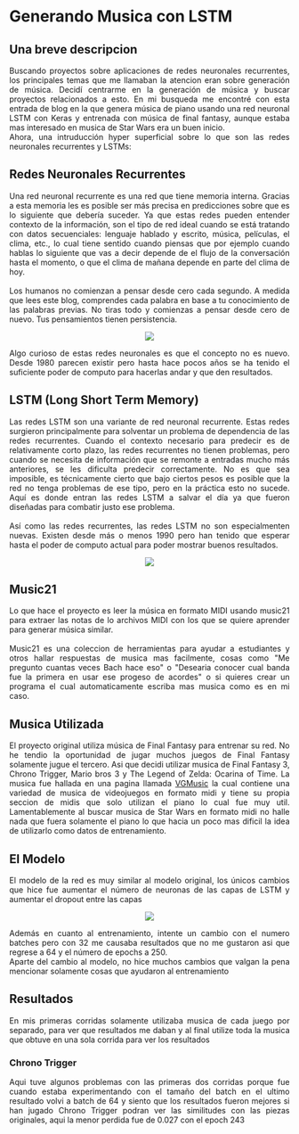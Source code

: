 # Generando Musica con LSTM

## Una breve descripcion 
<div style="text-align: justify"> 
Buscando proyectos sobre aplicaciones de redes neuronales recurrentes, los principales temas que me llamaban la atencion eran sobre generación de música. Decidí centrarme en la generación de música y buscar proyectos relacionados a esto. En mi busqueda me encontré con esta entrada de blog en la que genera música de piano usando una red neuronal LSTM con Keras y entrenada con música de final fantasy, aunque estaba mas interesado en musica de Star Wars era un buen inicio.<br> Ahora, una intruducción hyper superficial sobre lo que son las redes neuronales recurrentes y LSTMs:
</div>

## Redes Neuronales Recurrentes
<div style="text-align: justify"> 
Una red neuronal recurrente es una red que tiene memoria interna. Gracias a esta memoria les es posible ser más precisa en predicciones sobre que es lo siguiente que debería suceder. Ya que estas redes pueden entender contexto de la información, son el tipo de red ideal cuando se está tratando con datos secuenciales: lenguaje hablado y escrito, música, películas, el clima, etc., lo cual tiene sentido cuando piensas que por ejemplo cuando hablas lo siguiente que vas a decir depende de el flujo de la conversación hasta el momento, o que el clima de mañana depende en parte del clima de hoy.<br><br> Los humanos no comienzan a pensar desde cero cada segundo. A medida que lees este blog, comprendes cada palabra en base a tu conocimiento de las palabras previas. No tiras todo y comienzas a pensar desde cero de nuevo. Tus pensamientos tienen persistencia.
</div>

<p align="center">
  <img src="https://colah.github.io/posts/2015-08-Understanding-LSTMs/img/RNN-unrolled.png">
</p>

<div style="text-align: justify"> 
Algo curioso de estas redes neuronales es que el concepto no es nuevo. Desde 1980 parecen existir pero hasta hace pocos años se  ha tenido el suficiente poder de computo para hacerlas andar y que den resultados.
</div>

## LSTM (Long Short Term Memory)
<div style="text-align: justify">
Las redes LSTM son una variante de red neuronal recurrente. Estas redes surgieron principalmente para solventar un problema de dependencia de las redes recurrentes. Cuando el contexto necesario para predecir es de relativamente corto plazo, las redes recurrentes no tienen problemas, pero cuando se necesita de información que se remonte a entradas mucho más anteriores, se les dificulta predecir correctamente. No es que sea imposible, es técnicamente cierto que bajo ciertos pesos es posible que la red no tenga problemas de ese tipo, pero en la práctica esto no sucede. Aquí es donde entran las redes LSTM a salvar el día ya que fueron diseñadas para combatir justo ese problema.<br><br> Así como las redes recurrentes, las redes LSTM no son especialmenten nuevas. Existen desde más o menos 1990 pero han tenido que esperar hasta el poder de computo actual para poder mostrar buenos resultados.
</div>

<p align="center">
  <img src="https://i.pinimg.com/originals/27/95/bc/2795bc16b012322f7767cd4d940ba2e3.png">
</p>

## Music21
<div style="text-align: justify">
Lo que hace el proyecto es leer la música en formato MIDI usando music21 para extraer las notas de lo archivos MIDI con los que se quiere aprender para generar música similar.<br><br> Music21 es una coleccion de herramientas para ayudar a estudiantes y otros hallar respuestas de musica mas facilmente, cosas como "Me pregunto cuantas veces Bach hace eso" o "Desearia conocer cual banda fue la primera en usar ese progeso de acordes" o si quieres crear un programa el cual automaticamente escriba mas musica como es en mi caso.
</div>

## Musica Utilizada
<div style="text-align: justify">
El proyecto original utiliza música de Final Fantasy para entrenar su red. No he tendio la oportunidad de jugar muchos juegos de Final Fantasy solamente jugue el tercero. Asi que decidi utilizar musica de Final Fantasy 3, Chrono Trigger, Mario bros 3 y The Legend of Zelda: Ocarina of Time. La musica fue hallada en una pagina llamada <a href="https://www.vgmusic.com/">VGMusic</a> la cual contiene una variedad de musica de videojuegos en formato midi y tiene su propia seccion de midis que solo utilizan el piano lo cual fue muy util. Lamentablemente al buscar musica de Star Wars en formato midi no halle nada que fuera solamente el piano lo que hacia un poco mas dificil la idea de utilizarlo como datos de entrenamiento.
</div>

## El Modelo
<div style="text-align: justify">
El modelo de la red es muy similar al modelo original, los únicos cambios que hice fue aumentar el número de neuronas de las capas de LSTM y aumentar el dropout entre las capas
</div>

<p align="center">
  <img src="https://i.gyazo.com/8559083d1ead5a2499f8341bf6b63c76.png">
</p>

<div style="text-align: justify">
Además en cuanto al entrenamiento, intente un cambio con el numero batches pero con 32 me causaba resultados que no me gustaron asi que regrese a 64 y el número de epochs a 250.<br> Aparte del cambio al modelo, no hice muchos cambios que valgan la pena mencionar solamente cosas que ayudaron al entrenamiento
</div>

## Resultados
<div style="text-align: justify">
En mis primeras corridas solamente utilizaba musica de cada juego por separado, para ver que resultados me daban y al final utilize toda la musica que obtuve en una sola corrida para ver los resultados
</div>

### Chrono Trigger
<div style="text-align: justify">
Aqui tuve algunos problemas con las primeras dos corridas porque fue cuando estaba experimentando con el tamaño del batch en el ultimo resultado volvi a batch de 64 y siento que los resultados fueron mejores si han jugado Chrono Trigger podran ver las similitudes con las piezas originales, aqui la menor perdida fue de 0.027 con el epoch 243
</div>

<audio src="assets/ChronoTrigger1.mp3"/>

